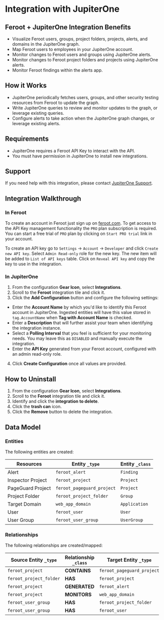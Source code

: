 # Integration with JupiterOne

## Feroot + JupiterOne Integration Benefits

- Visualize Feroot users, groups, project folders, projects, alerts, and 
domains in the JupiterOne graph.
- Map Feroot users to employees in your JupiterOne account.
- Monitor changes to Feroot users and groups using JupiterOne alerts.
- Monitor changes to Feroot project folders and projects using JupiterOne alerts.
- Monitor Feroot findings within the alerts app.

## How it Works

- JupiterOne periodically fetches users, groups, and other security testing 
resources from Feroot to update the graph.
- Write JupiterOne queries to review and monitor updates to the graph, or leverage
 existing queries.
- Configure alerts to take action when the JupiterOne graph changes, or leverage 
existing alerts.

## Requirements

- JupiterOne requires a Feroot API Key to interact with the API.
- You must have permission in JupiterOne to install new integrations.

## Support

If you need help with this integration, please contact
[JupiterOne Support](https://support.jupiterone.io).

## Integration Walkthrough

### In Feroot

To create an account in Feroot just sign up on
[feroot.com](https://www.feroot.com). To get access to the API Key management
functionality the `PRO` plan subscription is required. You can start a free
trial of `PRO` plan by clicking on `Start PRO trial` link in your account.

To create an API key go to `Settings` -> `Account` -> `Developer` and click
`Create new API key`. Select `Admin Read-only` role for the new key. The new
item will be added to `List of API keys` table. Click on `Reveal API key` and
copy the key to use in the integration.

### In JupiterOne

1. From the configuration **Gear Icon**, select **Integrations**.
2. Scroll to the **Feroot** integration tile and click it.
3. Click the **Add Configuration** button and configure the following settings:
- Enter the **Account Name** by which you'd like to identify this Feroot
   account in JupiterOne. Ingested entities will have this value stored in
   `tag.AccountName` when **Tag with Account Name** is checked.
- Enter a **Description** that will further assist your team when identifying
   the integration instance.
- Select a **Polling Interval** that you feel is sufficient for your monitoring
   needs. You may leave this as `DISABLED` and manually execute the integration.
- Enter the **API Key** generated from your Feroot account, configured with an
admin read-only role.
4. Click **Create Configuration** once all values are provided.

## How to Uninstall

1. From the configuration **Gear Icon**, select **Integrations**.
2. Scroll to the **Feroot** integration tile and click it.
3. Identify and click the **integration to delete**.
4. Click the **trash can** icon.
5. Click the **Remove** button to delete the integration.

<!-- {J1_DOCUMENTATION_MARKER_START} -->
<!--
********************************************************************************
NOTE: ALL OF THE FOLLOWING DOCUMENTATION IS GENERATED USING THE
"j1-integration document" COMMAND. DO NOT EDIT BY HAND! PLEASE SEE THE DEVELOPER
DOCUMENTATION FOR USAGE INFORMATION:

https://github.com/JupiterOne/sdk/blob/master/docs/integrations/development.md
********************************************************************************
-->

## Data Model

### Entities

The following entities are created:

| Resources         | Entity `_type`             | Entity `_class` |
| ----------------- | -------------------------- | --------------- |
| Alert             | `feroot_alert`             | `Finding`       |
| Inspector Project | `feroot_project`           | `Project`       |
| PageGuard Project | `feroot_pageguard_project` | `Project`       |
| Project Folder    | `feroot_project_folder`    | `Group`         |
| Target Domain     | `web_app_domain`           | `Application`   |
| User              | `feroot_user`              | `User`          |
| User Group        | `feroot_user_group`        | `UserGroup`     |

### Relationships

The following relationships are created/mapped:

| Source Entity `_type`   | Relationship `_class` | Target Entity `_type`      |
| ----------------------- | --------------------- | -------------------------- |
| `feroot_project`        | **CONTAINS**          | `feroot_pageguard_project` |
| `feroot_project_folder` | **HAS**               | `feroot_project`           |
| `feroot_project`        | **GENERATED**         | `feroot_alert`             |
| `feroot_project`        | **MONITORS**          | `web_app_domain`           |
| `feroot_user_group`     | **HAS**               | `feroot_project_folder`    |
| `feroot_user_group`     | **HAS**               | `feroot_user`              |

<!--
********************************************************************************
END OF GENERATED DOCUMENTATION AFTER BELOW MARKER
********************************************************************************
-->
<!-- {J1_DOCUMENTATION_MARKER_END} -->
